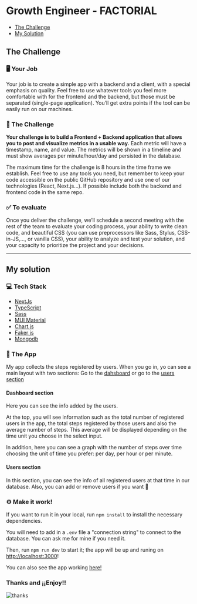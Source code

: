 # Growth Engineer - FACTORIAL

- [The Challenge](#the-challenge)
- [My Solution](#my-solution)

## The Challenge

### 🖥 Your Job

Your job is to create a simple app with a backend and a client, with a special emphasis on quality. Feel free to use whatever tools you feel more comfortable with for the frontend and the backend, but those must be separated (single-page application). You’ll get extra points if the tool can be easily run on our machines.


### 💪 The Challenge

**Your challenge is to build a Frontend + Backend application that allows you to post and visualize metrics in a usable way.** Each metric will have a timestamp, name, and value. The metrics will be shown in a timeline and must show averages per minute/hour/day and persisted in the database.

The maximum time for the challenge is 8 hours in the time frame we establish. Feel free to use any tools you need, but remember to keep your code accessible on the public GitHub repository and use one of our technologies (React, Next.js...). If possible include both the backend and frontend code in the same repo.



### ✅ To evaluate

Once you deliver the challenge, we’ll schedule a second meeting with the rest of the team to evaluate your coding process, your ability to write clean code, and beautiful CSS (you can use preprocessors like Sass, Stylus, CSS-in-JS,..., or vanilla CSS), your ability to analyze and test your solution, and your capacity to prioritize the project and your decisions.

--- 

## My solution

### 💻 Tech Stack

- [NextJs](https://nextjs.org/)
- [TypeScript](https://www.typescriptlang.org/)
- [Sass](https://sass-lang.com/)
- [MUI Material](https://mui.com/)
- [Chart.js](https://www.chartjs.org/)
- [Faker js](https://fakerjs.dev/)
- [Mongodb](https://www.mongodb.com/it-it/cloud/atlas/register?utm_content=rlsapostreg&utm_source=google&utm_campaign=search_gs_pl_evergreen_atlas_general_retarget-brand-postreg_gic-null_emea-all_ps-all_desktop_eng_lead&utm_term=&utm_medium=cpc_paid_search&utm_ad=&utm_ad_campaign_id=14412646473&adgroup=131761130372&cq_cmp=14412646473&gclid=Cj0KCQjwtsCgBhDEARIsAE7RYh0mjz-PsdeRDEMPk4-JwptSmvSYWAd4EzIXWIuRzXUCfrbUGEe3wGoaArD-EALw_wcB)

### 👣 The App

My app collects the steps registered by users. 
When you go in, yo can see a main layout with two sections: Go to the [dahsboard](#dashboard-section) or go to the [users section](#users-section)

#### Dashboard section

Here you can see the info added by the users.

At the top, you will see information such as the total number of registered users in the app, the total steps registered by those users and also the average number of steps.
This average will be displayed depending on the time unit you choose in the select input. 

In addition, here you can see a graph with the number of steps over time choosing the unit of time you prefer: per day, per hour or per minute.


#### Users section

In this section, you can see the info of all registered users at that time in our database.
Also, you can add or remove users if you want 🙂


### ⚙️ Make it work!
If you want to run it in your local, run `npm install` to install the necessary dependencies.

You will need to add in a `.env` file a "connection string" to connect to the database. You can ask me for mine if you need it.

Then, run `npm run dev` to start it; the app will be up and runing on [http://localhost:3000](http://localhost:3000)!

You can also see the app working [here!](https://factorial-challenge-three.vercel.app/) 


### Thanks and ¡¡Enjoy!!

![thanks](https://media.giphy.com/media/xTiN0CNHgoRf1Ha7CM/giphy.gif)




